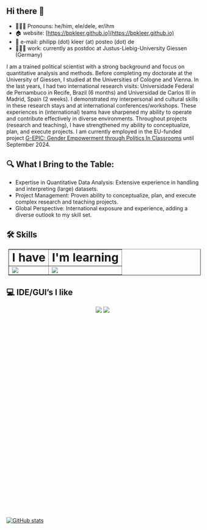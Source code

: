 ## Hi there 👋

- 🙋🏻‍♂️ Pronouns: he/him, ele/dele, er/ihm
- 🏠 website: [https://bpkleer.github.io](https://bpkleer.github.io)
- 📧 e-mail: philipp (dot) kleer (at) posteo (dot) de
- 👨🏻‍💻 work: currently as postdoc at Justus-Liebig-University Giessen (Germany)

I am a trained political scientist with a strong background and focus on quantitative analysis and methods. Before completing my doctorate at the University of Giessen, I studied at the Universities of Cologne and Vienna. In the last years, I had two international research visits: Universidade Federal de Pernambuco in Recife, Brazil (6 months) and Universidad de Carlos III in Madrid, Spain (2 weeks). I demonstrated my interpersonal and cultural skills in these research stays and at international conferences/workshops. These experiences in (international) teams have sharpened my ability to operate and contribute effectively in diverse environments. Throughout projects (research and teaching), I have strengthened my ability to conceptualize, plan, and execute projects. I am currently employed in the EU-funded project [G-EPIC: Gender Empowerment through Politics In Classrooms](https://g-epic.eu) until September 2024.

## 🔍 What I Bring to the Table:

- Expertise in Quantitative Data Analysis: Extensive experience in handling and interpreting (large) datasets.
- Project Management: Proven ability to conceptualize, plan, and execute complex research and teaching projects.
- Global Perspective: International exposure and experience, adding a diverse outlook to my skill set.

## 🛠️ Skills
<table border="1px solid black" style="margin: 5px">
 <tr>
    <td><b style="font-size:30px">I have</b></td>
    <td><b style="font-size:30px">I'm learning</b></td>
 <!---   <td><b style="font-size:30px">In the memory banks</b></td> --->
 </tr>
 <tr>
    <td>
        <img src="https://skillicons.dev/icons?i=r,md,latex,git,html,css,sass,github,&perline=3" />
    </td>
    <td>
      <img src="https://skillicons.dev/icons?i=python,regex,swift&perline=3" />
      <br>
      <!--- <img src="https://img.shields.io/badge/Airtable-18BFFF?style=for-the-badge&logo=Airtable&logoColor=white" /><br> --->
    </td>
    <!---- <td>
      <img src="https://skillicons.dev/icons?i=matlab" />
    </td>
   ---->
 </tr>
</table>

## 💻 IDE/GUI’s I like

<p align="center">
 <img src="https://img.shields.io/badge/RStudio-75AADB?style=for-the-badge&logo=RStudio&logoColor=white" />
 <img src="https://skillicons.dev/icons?i=visualstudio,&perline=3" />

<svg fill="#7C3AED" role="img" viewBox="0 0 24 24" xmlns="http://www.w3.org/2000/svg">"M19.355 18.538a68.967 68.959 0 0 0 1.858-2.954.81.81 0 0 0-.062-.9c-.516-.685-1.504-2.075-2.042-3.362-.553-1.321-.636-3.375-.64-4.377a1.707 1.707 0 0 0-.358-1.05l-3.198-4.064a3.744 3.744 0 0 1-.076.543c-.106.503-.307 1.004-.536 1.5-.134.29-.29.6-.446.914l-.31.626c-.516 1.068-.997 2.227-1.132 3.59-.124 1.26.046 2.73.815 4.481.128.011.257.025.386.044a6.363 6.363 0 0 1 3.326 1.505c.916.79 1.744 1.922 2.415 3.5zM8.199 22.569c.073.012.146.02.22.02.78.024 2.095.092 3.16.29.87.16 2.593.64 4.01 1.055 1.083.316 2.198-.548 2.355-1.664.114-.814.33-1.735.725-2.58l-.01.005c-.67-1.87-1.522-3.078-2.416-3.849a5.295 5.295 0 0 0-2.778-1.257c-1.54-.216-2.952.19-3.84.45.532 2.218.368 4.829-1.425 7.531zM5.533 9.938c-.023.1-.056.197-.098.29L2.82 16.059a1.602 1.602 0 0 0 .313 1.772l4.116 4.24c2.103-3.101 1.796-6.02.836-8.3-.728-1.73-1.832-3.081-2.55-3.831zM9.32 14.01c.615-.183 1.606-.465 2.745-.534-.683-1.725-.848-3.233-.716-4.577.154-1.552.7-2.847 1.235-3.95.113-.235.223-.454.328-.664.149-.297.288-.577.419-.86.217-.47.379-.885.46-1.27.08-.38.08-.72-.014-1.043-.095-.325-.297-.675-.68-1.06a1.6 1.6 0 0 0-1.475.36l-4.95 4.452a1.602 1.602 0 0 0-.513.952l-.427 2.83c.672.59 2.328 2.316 3.335 4.711.09.21.175.43.253.653z"</svg>

</p>

[![GitHub stats](https://github-readme-stats.vercel.app/api?username=bpkleer&show_icons=true&theme=transparent)](https://github.com/anuraghazra/github-readme-stats)

